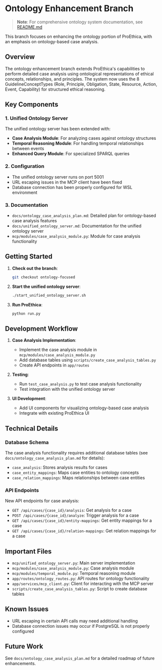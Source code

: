 # Ontology Enhancement Branch

> **Note**: For comprehensive ontology system documentation, see [README.md](./README.md)

This branch focuses on enhancing the ontology portion of ProEthica, with an emphasis on ontology-based case analysis.

## Overview

The ontology enhancement branch extends ProEthica's capabilities to perform detailed case analysis using ontological representations of ethical concepts, relationships, and principles. The system now uses the 8 GuidelineConceptTypes (Role, Principle, Obligation, State, Resource, Action, Event, Capability) for structured ethical reasoning.

## Key Components

### 1. Unified Ontology Server

The unified ontology server has been extended with:

- **Case Analysis Module**: For analyzing cases against ontology structures
- **Temporal Reasoning Module**: For handling temporal relationships between events
- **Enhanced Query Module**: For specialized SPARQL queries

### 2. Configuration

- The unified ontology server runs on port 5001
- URL escaping issues in the MCP client have been fixed
- Database connection has been properly configured for WSL environment

### 3. Documentation

- `docs/ontology_case_analysis_plan.md`: Detailed plan for ontology-based case analysis features
- `docs/unified_ontology_server.md`: Documentation for the unified ontology server
- `mcp/modules/case_analysis_module.py`: Module for case analysis functionality

## Getting Started

1. **Check out the branch**:
   ```bash
   git checkout ontology-focused
   ```

2. **Start the unified ontology server**:
   ```bash
   ./start_unified_ontology_server.sh
   ```

3. **Run ProEthica**:
   ```bash
   python run.py
   ```

## Development Workflow

1. **Case Analysis Implementation**:
   - Implement the case analysis module in `mcp/modules/case_analysis_module.py`
   - Add database tables using `scripts/create_case_analysis_tables.py`
   - Create API endpoints in `app/routes`

2. **Testing**:
   - Run `test_case_analysis.py` to test case analysis functionality
   - Test integration with the unified ontology server

3. **UI Development**:
   - Add UI components for visualizing ontology-based case analysis
   - Integrate with existing ProEthica UI

## Technical Details

### Database Schema

The case analysis functionality requires additional database tables (see `docs/ontology_case_analysis_plan.md` for details):

- `case_analysis`: Stores analysis results for cases
- `case_entity_mappings`: Maps case entities to ontology concepts
- `case_relation_mappings`: Maps relationships between case entities

### API Endpoints

New API endpoints for case analysis:

- `GET /api/cases/{case_id}/analysis`: Get analysis for a case
- `POST /api/cases/{case_id}/analyze`: Trigger analysis for a case
- `GET /api/cases/{case_id}/entity-mappings`: Get entity mappings for a case
- `GET /api/cases/{case_id}/relation-mappings`: Get relation mappings for a case

## Important Files

- `mcp/unified_ontology_server.py`: Main server implementation
- `mcp/modules/case_analysis_module.py`: Case analysis module
- `mcp/modules/temporal_module.py`: Temporal reasoning module
- `app/routes/ontology_routes.py`: API routes for ontology functionality
- `app/services/mcp_client.py`: Client for interacting with the MCP server
- `scripts/create_case_analysis_tables.py`: Script to create database tables

## Known Issues

- URL escaping in certain API calls may need additional handling
- Database connection issues may occur if PostgreSQL is not properly configured

## Future Work

See `docs/ontology_case_analysis_plan.md` for a detailed roadmap of future enhancements.
